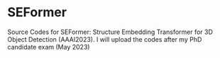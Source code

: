 # SEFormer
Source Codes for SEFormer: Structure Embedding Transformer for 3D Object Detection (AAAI2023). I will upload the codes after my PhD candidate exam (May 2023)
